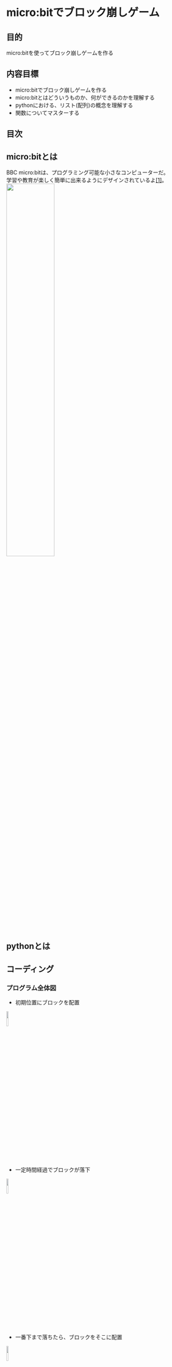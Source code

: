 # micro:bitでブロック崩しゲーム
## 目的
micro:bitを使ってブロック崩しゲームを作る
## 内容目標
- micro:bitでブロック崩しゲームを作る
- micro:bitとはどういうものか、何ができるのかを理解する
- pythonにおける、リスト(配列)の概念を理解する
- 関数についてマスターする
## 目次
## micro:bitとは
BBC micro:bitは、プログラミング可能な小さなコンピューターだ。<br>
学習や教育が楽しく簡単に出来るようにデザインされているよ[[1]](https://groklearning.com/)。<br>
<img src="./image/microbit.jpg" width="50%" height=50%>

## pythonとは
## コーディング
### プログラム全体図
- 初期位置にブロックを配置<br>
<img src="./gif/step1.gif" width="10%" height="10%">

- 一定時間経過でブロックが落下<br>
<img src="./gif/step2.gif" width="10%" height="10%">

- 一番下まで落ちたら、ブロックをそこに配置<br>
<img src="./gif/step2.gif" width="10%" height="10%">

- 新しいブロックを生成<br>
<img src="./gif/step3.gif" width="10%" height="10%">

- 一列揃ったらその列を消去<br>
<img src="./gif/step4.gif" width="10%" height="10%">

- ★★一旦完成★★
- Ex. 消したブロックより上のブロックを落とす
- Ex. 効果音を付ける
- Ex. ブロックの種類を追加
### micro:bitの紹介(10min)
#### LED表示<br>
- 5×5のLEDディスプレイ（発光ダイオード）<br>
#### ボタン操作<br>
- 2つのボタン（左Aボタン、右Bボタン）<br>
#### 様々なセンサ<br>
- 加速度計<br>
- 磁力計（コンパス）<br>
- 温度センサー<br>
- Bluetooth<br>
- ラジオ通信（他のmicro:bitと通信する）<br>
- 外部入出力ピン（金色のパッド部分）<br>
### 簡単なLED点灯デモ(5min)
#### 指定した場所のLEDを点灯<br>
```python: python
flash(x, y, 明るさ)
```
#### (2, 2) の位置に明るさ9で点灯
```python: demo1.py
flash(2, 2, 9)
```
#### micro:bitで実行
以下のコマンドを TERMINAL で実行する<br>
```bash: TERMINAL
uflash demo.py
```
<img src="./image/demo.png" width="30%" height="30%">
#### x座標とy座標について<br>
- x: よこの位置 0（左）〜4（右）<br>
- y: たての位置 0（上）〜4（下）<br>
<img src="./image/zahyo.png" width="30%" height="30%">
#### 明るさについて<br>
- 0(真っ暗)〜9(一番明るい)<br>
#### 関数について<br>
fixme 画像が欲しい<br>
#### (0, 4)の位置に明るさ6で点灯してみよう<br>
<mark>demo.py</mark>のプログラムを、(0, 4)の位置に明るさ6で点灯させるプログラムに書き換えてください。<br>
#### 以下のプログラムを実行した時、どのLEDが光るかを考えてみてください<br>
```python:python
flash(2, 0, 9)
flash(2, 1, 9)
flash(2, 2, 9)
flash(2, 3, 9)
flash(2, 4, 9)
```
### 落ちるブロックを作ろう(20min)
#### 初期位置にブロックを表示<br>
ここでは、一番上(y = 0)のランダムな位置に点灯するプログラムを作っていきます。<br>
これが、ゲームを開始したときのブロックの初期位置になります。

- 左上のLEDを点灯<br>
まずは、(0,0)の位置(左上)に、明るさ9で点灯するプログラムを作成してください。<br>
プログラムは<mark>main.py</mark>に記述してください。

- x座標を変数で指定<br>
次に、xに2を代入するプログラムを作成してください。<br>
その後、(x,0)の位置に、明るさ9で点灯するプログラムを作成してください<br>

- x座標のランダム化<br>
最後に、xに乱数を代入するプログラムを作成してください。<br>
xの範囲は 0 ~ 4 ですので、それ以外の座標を指定するとエラーが出るので注意してください(しかもmicro:bitはエラーが見ずらい)。<br>
```python:ヒント
import random
#5 ~ 10 の乱数を生成
random.randint(5, 10)
```

- 実行して確認
```bash:TERMINAL
uflash main.py
```
micro:bitをパソコンに繋げて、上記のコマンドを実行してみてください。<br>
プログラムが合っていれば、実行する度に光る位置が変わるはずです。<br>

#### ブロックが落下するようにする
- 繰り返し処理<br>
今のプログラムでは、LEDを光らせて、プログラムが終了しています。<br>
まずは、LEDを光らせるプログラムをずっと繰り返すようにしましょう<br>
"ずっと繰り返す"は、pythonではどう書いていたでしょうか。<br>
```python
while True:
  処理①
  処理②
  ...
```
- クイズ<br>
以下のプログラムを実行すると、横一列にLEDが全て点灯します。なぜでしょうか？<br>
```python
while True:
  x = random.randint(0, 4)
  flash(x, 0, 9)
```
ヒントは、以下のプログラムを実行すると、縦一列にLEDが点灯します。<br>
```python:python
flash(2, 0, 9)
flash(2, 1, 9)
flash(2, 2, 9)
flash(2, 3, 9)
flash(2, 4, 9)
```

- y座標を変数で指定する<br>
現在のプログラムでは、flash関数のy座標は数値の0を入れています。<br>
 y という変数に0を代入し、flash関数のy座標には変数の y を入れてください<br>
変数への代入は、willeループより上部分で行ってください<br>

- y座標を1ずつ足す(インクリメント)<br>
whileループの中で、LEDを表示した後に、yの数値を +1 してください。<br>

- クイズ<br>
上記のプログラムで上手くいかない理由を考えてみてください<br>

- 
#### A/Bボタンで左右に動かす

### 着地したブロックを記録しよう(20min)
- 落ちたブロックを「床」として記録
- 落ちたらその場所にブロックを固定し、次のブロックを出す
### 一列揃ったら消そう(15min)
### リスト(配列とは)
- リストと配列は厳密には違うけど、同じものだと思ってくれていい
### 一列揃ったら消すプログラムを書こう
### 一列消したらブロックが降ってくるようにしよう

## まとめ
## 参考文献
[1] https://groklearning.com/<br>
[2] https://microbit.org/ja/<br>
[3] https://microbit-micropython.readthedocs.io/en/v2-docs/<br>
[4] https://microbit-micropython.readthedocs.io/ja/latest/<br>


This material benefited from the assistance of ChatGPT.

Kazuma Aoyama(bloodtune65@gmail.com)